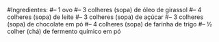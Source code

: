 #Ingredientes:
#– 1 ovo
#– 3 colheres (sopa) de óleo de girassol
#– 4 colheres (sopa) de leite
#– 3 colheres (sopa) de açúcar
#– 3 colheres (sopa) de chocolate em pó
#– 4 colheres (sopa) de farinha de trigo
#– ½ colher (chá) de fermento químico em pó
